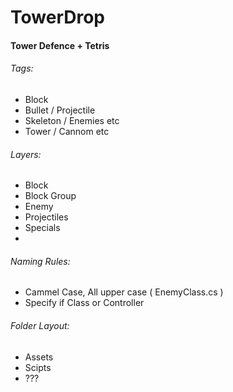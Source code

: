 # TowerDrop 
#### Tower Defence + Tetris

###### Tags:
  - Block
  - Bullet / Projectile
  - Skeleton / Enemies etc
  - Tower / Cannom etc

###### Layers:
  - Block
  - Block Group
  - Enemy
  - Projectiles
  - Specials
  - 

###### Naming Rules:
  - Cammel Case, All upper case ( EnemyClass.cs )
  - Specify if Class or Controller

###### Folder Layout:
  - Assets
  - Scipts
  - ???
